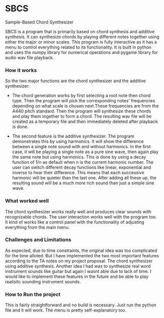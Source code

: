 # SBCS
Sample-Based Chord Synthesizer


SBCS is a program that is primarily based on chord synthesis and additive synthesis. It can synthesize chords by playing different notes together using either the major or minor scales. This program is fully interactive as it has a menu to control everything related to its functionality. It is built in python and uses the numpy library for numerical operations and pygame library for audio wav file playback. 

### How it works

So the two major functions are the chord synthesizer and the additive synthesizer:
- The chord generation works by first selecting a root note then chord type. Then the program will pick the corresponding notes' frequencies depending on what scale is chosen next.These frequencies are from the A440 pitch standard. Then the program will synthesize these chords and play them together to form a chord. The resulting wav file will be created as a temporary file and then immediately deleted after playback is done.

- The second feature is the additive synthesizer. The program demonstrates this by using harmonics. It will show the difference between a single note sound with and without harmonics. In the first case, it will be playing a single note as a pure sine wave, then again play the same note but using harmonics. This is done by using a decay function of 1/n as default when n is the current harmonic number. The user can switch different decay functions like linear, exponential and inverse to hear their difference. This means that each successive harmonic will be quieter than the last one. After adding all these up, the resulting sound will be a much more rich sound than just a simple sine wave. 

### What worked well
The chord synthesizer works really well and produces clear sounds with recognizable chords. The user interaction works well with the program too. It kind of works like a control panel with the functionality of adjusting everything from the main menu. 

### Challenges and Limitations
As expected, due to time constraints, the original idea was too complicated for the time alloted. But I have implemented the two most important features according to the TA notes on my project proposal. The chord synthesizer using additive synthesis. Another idea I had was to synthesize real word instrument sounds like guitar but again I wasnt able due to lack of time. I would like to implement these features in the future and be able to play realisitc sounding instrument sounds.

### How to Run the project
This is fairly straightforward and no build is necessary. Just run the python file and it will work. The menu is pretty self-explanatory too.